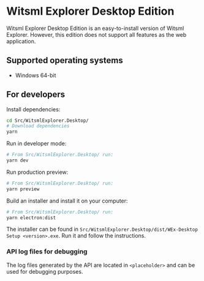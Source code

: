 # Witsml Explorer Desktop Edition

Witsml Explorer Desktop Edition is an easy-to-install version of Witsml Explorer. However, this edition does not support all features as the web application.

## Supported operating systems
- Windows 64-bit


<!-- ## Installation guide
The installer can be downloaded from our [GitHub releases page](https://github.com/equinor/witsml-explorer/releases). Download and run the installer. -->

## For developers

Install dependencies:
```sh
cd Src/WitsmlExplorer.Desktop/
# Download dependencies
yarn
```

Run in developer mode:
```sh
# From Src/WitsmlExplorer.Desktop/ run:
yarn dev
```

Run production preview:
```sh
# From Src/WitsmlExplorer.Desktop/ run:
yarn preview
```

Build an installer and install it on your computer:
```sh
# From Src/WitsmlExplorer.Desktop/ run:
yarn electron:dist
```
The installer can be found in `Src/WitsmlExplorer.Desktop/dist/WEx-Desktop Setup <version>.exe`. Run it and follow the instructions.


### API log files for debugging
The log files generated by the API are located in `<placeholder>` and can be used for debugging purposes.





